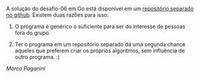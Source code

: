 A solução do desafio-06 em Go está disponível em um [repositório separado no github](https://github.com/marcopaganini/anagramarama). Existem duas razões para isso:

1. O programa é genérico o suficiente para ser do interesse de pessoas fora do grupo.

2. Ter o programa em um repositório separado dá uma segunda chance aqueles que preferem criar os próprios algoritmos, sem influência de outro programa. :)

_Marco Paganini_

